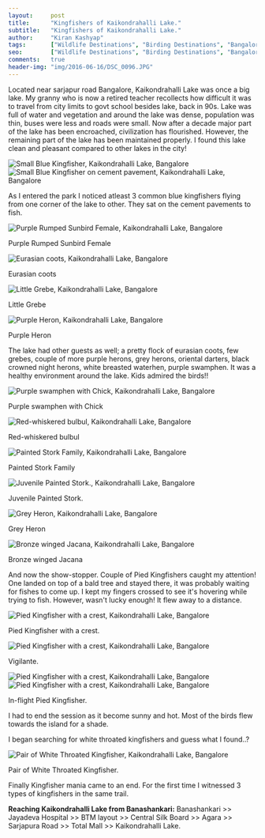 ```yaml
---
layout:     post
title:      "Kingfishers of Kaikondrahalli Lake."
subtitle:   "Kingfishers of Kaikondrahalli Lake."
author:     "Kiran Kashyap"
tags:       ["Wildlife Destinations", "Birding Destinations", "Bangalore"]
seo:		["Wildlife Destinations", "Birding Destinations", "Bangalore"]
comments:   true
header-img: "img/2016-06-16/DSC_0096.JPG"
---
```



<p>
Located near sarjapur road Bangalore, Kaikondrahalli Lake was once a big lake. My granny who is now a retired teacher recollects how difficult it was to travel from city limits to govt school besides lake, back in 90s. Lake was full of water and vegetation and around the lake was dense, population was thin, buses were less and roads were small. Now after a decade major part of the lake has been encroached, civilization has flourished. However, the remaining part of the lake has been maintained properly. I found this lake clean and pleasant compared to other lakes in the city!
</p>

<img src="{{ site.baseurl }}/img/2016-06-16/DSC_0015.JPG" alt="Small Blue Kingfisher, Kaikondrahalli Lake, Bangalore">

<img src="{{ site.baseurl }}/img/2016-06-16/DSC_0111.JPG" alt="Small Blue Kingfisher on cement pavement, Kaikondrahalli Lake, Bangalore">


<p>
As I entered the park I noticed atleast 3 common blue kingfishers flying from one corner of the lake to other. They sat on the cement pavements to fish.
</p>

<img src="{{ site.baseurl }}/img/2016-06-16/DSC_0006.JPG" alt="Purple Rumped Sunbird Female, Kaikondrahalli Lake, Bangalore">

<p>
Purple Rumped Sunbird Female
</p>

<img src="{{ site.baseurl }}/img/2016-06-16/DSC_0031.JPG" alt="Eurasian coots, Kaikondrahalli Lake, Bangalore">

<p>
Eurasian coots
</p>

<img src="{{ site.baseurl }}/img/2016-06-16/DSC_0119.JPG" alt="Little Grebe, Kaikondrahalli Lake, Bangalore">

<p>
Little Grebe
</p>

<img src="{{ site.baseurl }}/img/2016-06-16/DSC_0136.JPG" alt="Purple Heron, Kaikondrahalli Lake, Bangalore">

<p>
Purple Heron
</p>

<p>
The lake had other guests as well; a pretty flock of eurasian coots, few grebes, couple of more purple herons, grey herons, oriental darters, black crowned night herons, white breasted waterhen, purple swamphen. It was a healthy environment around the lake. Kids admired the birds!!
</p>

<img src="{{ site.baseurl }}/img/2016-06-16/DSC_0329.JPG" alt="Purple swamphen with Chick, Kaikondrahalli Lake, Bangalore">

<p>
Purple swamphen with Chick
</p>

<img src="{{ site.baseurl }}/img/2016-06-16/DSC_0225.JPG" alt="Red-whiskered bulbul, Kaikondrahalli Lake, Bangalore">

<p>
Red-whiskered bulbul
</p>

<img src="{{ site.baseurl }}/img/2016-06-16/DSC_0207.JPG" alt="Painted Stork Family, Kaikondrahalli Lake, Bangalore">

<p>
Painted Stork Family
</p>

<img src="{{ site.baseurl }}/img/2016-06-16/DSC_0211.jpg" alt="Juvenile Painted Stork., Kaikondrahalli Lake, Bangalore">

<p>
Juvenile Painted Stork.
</p>

<img src="{{ site.baseurl }}/img/2016-06-16/DSC_0242.jpg" alt="Grey Heron, Kaikondrahalli Lake, Bangalore">

<p>
Grey Heron
</p>

<img src="{{ site.baseurl }}/img/2016-06-16/DSC_0360.jpg" alt="Bronze winged Jacana, Kaikondrahalli Lake, Bangalore">

<p>
Bronze winged Jacana
</p>

<p>
And now the show-stopper. Couple of Pied Kingfishers caught my attention! One landed on top of a bald tree and stayed there, it was probably waiting for fishes to come up. I kept my fingers crossed to see it's hovering while trying to fish. However, wasn't lucky enough! It flew away to a distance.
</p>

<img src="{{ site.baseurl }}/img/2016-06-16/DSC_0239.JPG" alt="Pied Kingfisher with a crest, Kaikondrahalli Lake, Bangalore">

<p>
Pied Kingfisher with a crest.
</p>

<img src="{{ site.baseurl }}/img/2016-06-16/DSC_0257.JPG" alt="Pied Kingfisher with a crest, Kaikondrahalli Lake, Bangalore">

<p>
Vigilante.
</p>

<img src="{{ site.baseurl }}/img/2016-06-16/DSC_0312.JPG" alt="Pied Kingfisher with a crest, Kaikondrahalli Lake, Bangalore">

<img src="{{ site.baseurl }}/img/2016-06-16/DSC_0344.JPG" alt="Pied Kingfisher with a crest, Kaikondrahalli Lake, Bangalore">

<p>
In-flight Pied Kingfisher.
</p>

<p>
I had to end the session as it become sunny and hot. Most of the birds flew towards the island for a shade.
</p>

<p>
I began searching for white throated kingfishers and guess what I found..?
</p>

<img src="{{ site.baseurl }}/img/2016-06-16/DSC_0469.jpg" alt="Pair of White Throated Kingfisher, Kaikondrahalli Lake, Bangalore">

<p>
Pair of White Throated Kingfisher.
</p>

<p>
Finally Kingfisher mania came to an end. For the first time I witnessed 3 types of kingfishers in the same trail. 
</p>

<p>
<strong>Reaching Kaikondrahalli Lake from Banashankari:</strong>
Banashankari >> Jayadeva Hospital >> BTM layout >> Central Silk Board >> Agara >> Sarjapura Road >> Total Mall >> Kaikondrahalli Lake.
